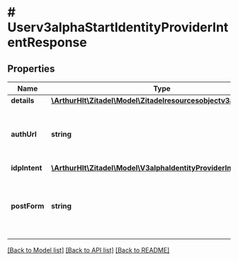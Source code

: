 # # Userv3alphaStartIdentityProviderIntentResponse

## Properties

Name | Type | Description | Notes
------------ | ------------- | ------------- | -------------
**details** | [**\ArthurHlt\Zitadel\Model\Zitadelresourcesobjectv3alphaDetails**](Zitadelresourcesobjectv3alphaDetails.md) |  | [optional]
**authUrl** | **string** | The authentication URL to which the client should redirect. | [optional]
**idpIntent** | [**\ArthurHlt\Zitadel\Model\V3alphaIdentityProviderIntent**](V3alphaIdentityProviderIntent.md) |  | [optional]
**postForm** | **string** | The HTML form with the embedded POST call information to render and execute. | [optional]

[[Back to Model list]](../../README.md#models) [[Back to API list]](../../README.md#endpoints) [[Back to README]](../../README.md)
